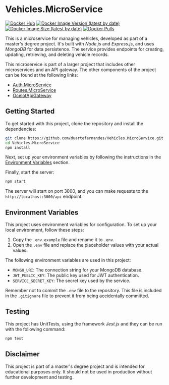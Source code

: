 # Vehicles.MicroService

[![Docker Hub](https://img.shields.io/badge/Docker%20Hub-Vehicles.MicroService-blue)](https://hub.docker.com/r/duartefernandes/vehicles-microservice)
[![Docker Image Version (latest by date)](https://img.shields.io/docker/v/duartefernandes/vehicles-microservice?label=version)](https://hub.docker.com/r/duartefernandes/vehicles-microservice)
[![Docker Image Size (latest by date)](https://img.shields.io/docker/image-size/duartefernandes/vehicles-microservice?label=size)](https://hub.docker.com/r/duartefernandes/vehicles-microservice)
[![Docker Pulls](https://img.shields.io/docker/pulls/duartefernandes/vehicles-microservice)](https://hub.docker.com/r/duartefernandes/vehicles-microservice)

This is a microservice for managing vehicles, developed as part of a master's degree project. It's built with _Node.js_ and _Express.js_, and uses _MongoDB_ for data persistence. The service provides endpoints for creating, updating, retrieving, and deleting vehicle records.

This microservice is part of a larger project that includes other microservices and an API gateway. The other components of the project can be found at the following links:
 - [Auth.MicroService](https://github.com/duartefernandes/Auth.MicroService)
 - [Routes.MicroService](https://github.com/Rafa26Azevedo/Routes.MicroService)
 - [OcelotApiGateway](https://github.com/duartefernandes/OcelotApiGateway)

## Getting Started

To get started with this project, clone the repository and install the dependencies:

```bash
git clone https://github.com/duartefernandes/Vehicles.MicroService.git
cd Vehicles.MicroService
npm install
```

Next, set up your environment variables by following the instructions in the [Environment Variables](#environment-variables) section.

Finally, start the server:

```bash
npm start
```

The server will start on port 3000, and you can make requests to the `http://localhost:3000/api` endpoint.

## Environment Variables

This project uses environment variables for configuration. To set up your local environment, follow these steps:

1. Copy the `.env.example` file and rename it to `.env`.
2. Open the `.env` file and replace the placeholder values with your actual values.

The following environment variables are used in this project:

- `MONGO_URI`: The connection string for your MongoDB database.
- `JWT_PUBLIC_KEY`: The public key used for JWT authentication.
- `SERVICE_SECRET_KEY`: The secret key used by the service.

Remember not to commit the `.env` file to the repository. This file is included in the `.gitignore` file to prevent it from being accidentally committed.

## Testing

This project has UnitTests, using the framework _Jest.js_ and they can be run with the following command:

```bash
npm test
```

## Disclaimer

This project is part of a master's degree project and is intended for educational purposes only. It should not be used in production without further development and testing.
